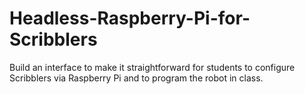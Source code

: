 # Headless-Raspberry-Pi-for-Scribblers
Build an interface to make it straightforward for students to configure Scribblers via Raspberry Pi and to program the robot in class.



